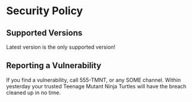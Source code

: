 # Security Policy

## Supported Versions

Latest version is the only supported version!

## Reporting a Vulnerability

If you find a vulnerability, call 555-TMNT, or any SOME channel. Within yesterday your trusted Teenage Mutant Ninja Turtles will have the breach cleaned up in no time.
